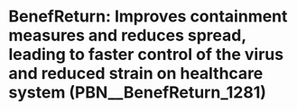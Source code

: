 # BenefReturn: __Improves containment measures and reduces spread, leading to faster control of the virus and reduced strain on healthcare system__ (PBN__BenefReturn_1281)

